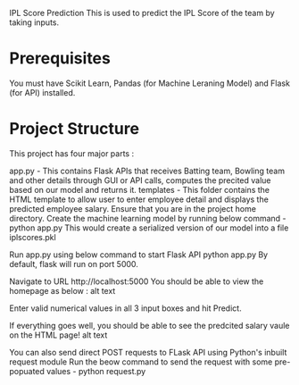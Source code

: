 IPL Score Prediction</h1>
This is used to predict the IPL Score of the team by taking inputs.

<h1>Prerequisites</h1>
You must have Scikit Learn, Pandas (for Machine Leraning Model) and Flask (for API) installed.

<h1>Project Structure</h1>
This project has four major parts :

app.py - This contains Flask APIs that receives Batting team, Bowling team and other details through GUI or API calls, computes the precited value based on our model and returns it.
templates - This folder contains the HTML template to allow user to enter employee detail and displays the predicted employee salary.
Ensure that you are in the project home directory. Create the machine learning model by running below command -
python app.py
This would create a serialized version of our model into a file iplscores.pkl

Run app.py using below command to start Flask API
python app.py
By default, flask will run on port 5000.

Navigate to URL http://localhost:5000
You should be able to view the homepage as below : alt text

Enter valid numerical values in all 3 input boxes and hit Predict.

If everything goes well, you should be able to see the predcited salary vaule on the HTML page! alt text

You can also send direct POST requests to FLask API using Python's inbuilt request module Run the beow command to send the request with some pre-popuated values -
python request.py
